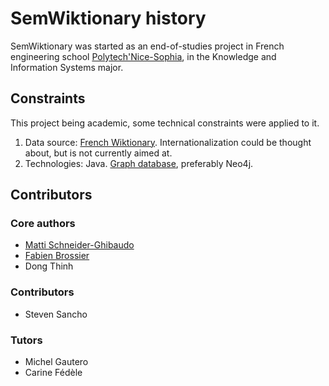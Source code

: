 SemWiktionary history
=====================

SemWiktionary was started as an end-of-studies project in French engineering school [Polytech'Nice-Sophia](http://www.polytech.unice.fr), in the Knowledge and Information Systems major.

Constraints
-----------

This project being academic, some technical constraints were applied to it.

1. Data source: [French Wiktionary](http://fr.wiktionary.org). Internationalization could be thought about, but is not currently aimed at.
2. Technologies: Java. [Graph database](http://en.wikipedia.org/wiki/Graph_database), preferably Neo4j.

Contributors
------------

### Core authors ###
- [Matti Schneider-Ghibaudo](http://mattischneider.fr)
- [Fabien Brossier](http://fabienbrossier.fr)
- Dong Thinh

### Contributors ###

- Steven Sancho

### Tutors ###
- Michel Gautero
- Carine Fédèle